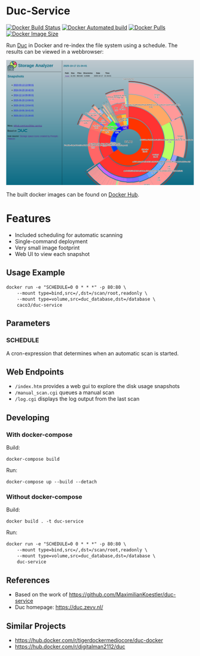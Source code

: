 # Duc-Service
[![Docker Build Status](https://img.shields.io/docker/cloud/build/caco3/duc-service.svg)](https://hub.docker.com/r/caco3/duc-service/)
[![Docker Automated build](https://img.shields.io/docker/cloud/automated/caco3/duc-service.svg)](https://hub.docker.com/r/caco3/duc-service/)
[![Docker Pulls](https://img.shields.io/docker/pulls/caco3/duc-service.svg)](https://hub.docker.com/r/caco3/duc-service/)
[![Docker Image Size](https://img.shields.io/docker/image-size/caco3/duc-service?sort=date)](https://hub.docker.com/r/caco3/duc-service/)

Run [Duc](https://duc.zevv.nl/) in Docker and re-index the file system using a schedule.
The results can be viewed in a webbrowser:

![Screenshot](Screenshot1.png)

The built docker images can be found on [Docker Hub](https://hub.docker.com/r/caco3/duc-service/).

# Features
- Included scheduling for automatic scanning
- Single-command deployment
- Very small image footprint
- Web UI to view each snapshot

## Usage Example
```
docker run -e "SCHEDULE=0 0 * * *" -p 80:80 \
    --mount type=bind,src=/,dst=/scan/root,readonly \
    --mount type=volume,src=duc_database,dst=/database \
    caco3/duc-service
```

## Parameters
### SCHEDULE
A cron-expression that determines when an automatic scan is started.

## Web Endpoints
- `/index.htm` provides a web gui to explore the disk usage snapshots
- `/manual_scan.cgi` queues a manual scan
- `/log.cgi` displays the log output from the last scan

## Developing

### With docker-compose
Build:
```
docker-compose build
```

Run:
```
docker-compose up --build --detach
```

### Without docker-compose
Build:
```
docker build . -t duc-service
```

Run:
```
docker run -e "SCHEDULE=0 0 * * *" -p 80:80 \
    --mount type=bind,src=/,dst=/scan/root,readonly \
    --mount type=volume,src=duc_database,dst=/database \
    duc-service
```

## References
- Based on the work of https://github.com/MaximilianKoestler/duc-service
- Duc homepage: https://duc.zevv.nl/

## Similar Projects
- https://hub.docker.com/r/tigerdockermediocore/duc-docker
- https://hub.docker.com/r/digitalman2112/duc
